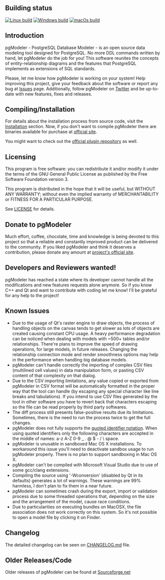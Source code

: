Building status
---------------

[![Linux build](https://github.com/pgmodeler/pgmodeler/workflows/Linux%20build/badge.svg)](https://github.com/pgmodeler/pgmodeler/actions?query=workflow%3A%22Linux+build%22)
[![Windows build](https://github.com/pgmodeler/pgmodeler/workflows/Windows%20build/badge.svg)](https://github.com/pgmodeler/pgmodeler/actions?query=workflow%3A%22Windows+build%22)
[![macOs build](https://github.com/pgmodeler/pgmodeler/workflows/macOs%20build/badge.svg)](https://github.com/pgmodeler/pgmodeler/actions?query=workflow%3A%22macOs+build%22)


Introduction
------------

pgModeler - PostgreSQL Database Modeler - is an open source data modeling tool designed for PostgreSQL. No more DDL commands written by hand, let pgModeler do the job for you! This software reunites the concepts of entity-relationship diagrams and the features that PostgreSQL implements as extensions of SQL standards.

Please, let me know how pgModeler is working on your system! Help improving this project, give your feedback about the software or report any bug at [Issues](https://github.com/pgmodeler/pgmodeler/issues) page. Additionally, follow pgModeler on [Twitter](https://twitter.com/pgmodeler) and be up-to-date with new features, fixes and releases.

Compiling/Installation
----------------------

For details about the installation process from source code, visit the [Installation](https://www.pgmodeler.io/support/installation) section. Now, if you don't want to compile pgModeler there are binaries available for purchase at [official site](http://www.pgmodeler.io/purchase).

You might want to check out the [official plugin repository](https://github.com/pgmodeler/plugins) as well.

Licensing
---------

This program is free software: you can redistribute it and/or modify it under the terms of the GNU General Public License as published by the Free Software Foundation version 3.

This program is distributed in the hope that it will be useful, but WITHOUT ANY WARRANTY; without even the implied warranty of MERCHANTABILITY or FITNESS FOR A PARTICULAR PURPOSE.

See [LICENSE](https://github.com/pgmodeler/pgmodeler/blob/master/LICENSE) for details.

Donate to pgModeler
-------------------

Much effort, coffee, chocolate, time and knowledge is being devoted to this project so that a reliable and constantly improved product can be delivered to the community. If you liked pgModeler and think it deserves a contribution, please donate any amount at [project's official site](https://pgmodeler.io).

Developers and Reviewers wanted!
--------------------------------

pgModeler has reached a state where its developer cannot handle all the modifications and new features requests alone anymore. So if you know C++ and Qt and want to contribute with coding let me know! I'll be grateful for any help to the project!

Known Issues
-----------

* Due to the usage of Qt's raster engine to draw objects, the process of handling objects on the canvas tends to get slower as lots of objects are created causing constant CPU usage. A heavy performance degradation can be noticed when dealing with models with ~500+ tables and/or relationships. There're plans to improve the speed of drawing operations, for large models, in future releases. Changing the relationship connection mode and render smoothness options may help in the performance when handling big database models.
* pgModeler can't handle correctly the importing of complex CSV files (multilined cell values) in data manipulation form, or pasting CSV content of that complexity on that dialog.
* Due to the CSV importing limitations, any value copied or exported from pgModeler in CSV format will be automatically formatted in the proper way that the tool can handle (by escaping any special character like line breaks and tabulations). If you intend to use CSV files generated by the tool in other software you have to revert back that characters escaping so the file can be read properly by third party softwares.
* The diff process still presents false-positive results due its limitations. Sometimes, there is the need to run the process twice to get the full changes.
* pgModeler does not fully supports the [quoted identifier notation](http://www.postgresql.org/docs/current/static/sql-syntax-lexical.html#SQL-SYNTAX-IDENTIFIERS). When using quoted identifiers only the following characters are accepted in the middle of names: a-z A-Z 0-9 _ . @ $ - / \ space.
* pgModeler is unusable in sandboxed Mac OS X installations. To workaround this issue you'll need to deactivate sandbox usage to run pgModeler properly. There is no plan to support sandboxing in Mac OS X.
* pgModeler can't be compiled with Microsoft Visual Studio due to use of some gcc/clang extensions.
* Compiling the source using '-Wconversion' (disabled by Qt in its defaults) generates a lot of warnings. These warnings are 99% harmless, I don't plan to fix them in a near future.
* pgModeler can sometimes crash during the export, import or validation process due to some threaded operations that, depending on the size and the arrangement of the model, cause race conditions.
* Due to particularities on executing bundles on MacOSX, the file association does not work correctly on this system. So it's not possible to open a model file by clicking it on Finder.

Changelog
----------

The detailed changelog can be seen on [CHANGELOG.md](https://github.com/pgmodeler/pgmodeler/blob/master/CHANGELOG.md) file.

Older Releases/Code
-------------------

Older releases of pgModeler can be found at [Sourceforge.net](http://sourceforge.net/projects/pgmodeler)
